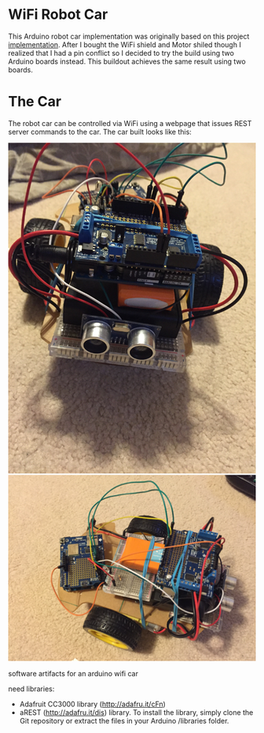 # WiFi Robot Car

This Arduino robot car implementation was originally based on this project [implementation](https://github.com/spolyak/wifi-arduino-car/blob/master/wifi-controlled-mobile-robot.pdf). After I bought the WiFi shield and Motor shiled though I realized that I had a pin conflict so I decided to try the build using two Arduino boards instead. This buildout achieves the same result using two boards.

# The Car

The robot car can be controlled via WiFi using a webpage that issues REST server commands to the car. The car built looks like this:

![r1](https://raw.githubusercontent.com/spolyak/wifi-arduino-car/master/img/r1.JPG)
![r2](https://raw.githubusercontent.com/spolyak/wifi-arduino-car/master/img/r2.JPG)

software artifacts for an arduino wifi car

need libraries:
* Adafruit CC3000 library (http://adafru.it/cFn) 
* aREST (http://adafru.it/dis) library. To install the library, simply clone the Git repository or extract the files in your Arduino /libraries folder.